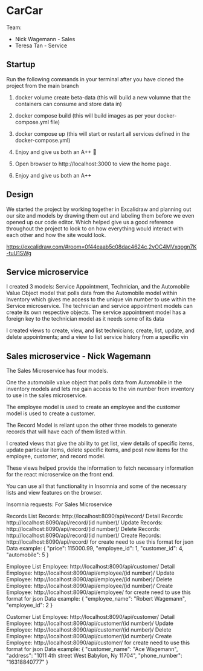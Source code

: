 # CarCar

Team:

* Nick Wagemann - Sales
* Teresa Tan - Service

## Startup
Run the following commands in your terminal after you have cloned the project from the main branch

1) docker volume create beta-data (this will build a new volumne that the containers can consume and store data in)

2) docker compose build (this will build images as per your docker-compose.yml file)

3) docker compose up (this will start or restart all services defined in the docker-compose.yml)

4) Enjoy and give us both an A++ 🙂
4) Open browser to http://localhost:3000 to view the home page.

5) Enjoy and give us both an A++


## Design
We started the project by working together in Excalidraw and planning out our site and models by drawing them out and labeling them before we even opened up our code editor. Which helped give us a good reference throughout the project to look to on how everything would interact with each other and how the site would look.

https://excalidraw.com/#room=0f44eaab5c08dac4624c,2vOC4MVxqogn7K-tuU1SWg

## Service microservice

I created 3 models: Service Appointment, Technician, and the Automobile Value Object model that polls data from the Automobile model within Inventory which gives me access to the unique vin number to use within the Service microservice. The technician and service appointment models can create its own respective objects. The service appointment model has a foreign key to the technician model as it needs some of its data

I created views to create, view, and list technicians; create, list, update, and delete appointments; and a view to list service history from a specific vin



## Sales microservice - Nick Wagemann 

The Sales Microservice has four models.

One the automobile value object that polls data from Automobile in the inventory models and lets me gain access to the vin number from inventory to use in the sales microservice.
 
The employee model is used to create an employee and the customer model is used to create a customer. 

The Record Model is reliant upon the other three models to generate records that will have each of them listed within.

I created views that give the ability to get list, view details of specific items, update particular items, delete specific items, and post new items for the employee, customer, and record model.

These views helped provide the information to fetch necessary information for the react microservice on the front end.

You can use all that functionality in Insomnia and some of the necessary lists and view features on the browser.

Insomnia requests:
For Sales Microservice 

Records
List Records: http://localhost:8090/api/record/
Detail Records: http://localhost:8090/api/record/(id number)/
Update Records: http://localhost:8090/api/record/(id number)/
Delete Records: http://localhost:8090/api/record/(id number)/
Create Records: http://localhost:8090/api/record/
for create need to use this format for json Data
example:
{
	"price": 115000.99,
	"employee_id": 1,
	"customer_id": 4,
	"automobile": 5
}

Employee
List Employee: http://localhost:8090/api/customer/
Detail Employee: http://localhost:8090/api/employee/(id number)/
Update Employee: http://localhost:8090/api/employee/(id number)/
Delete Employee: http://localhost:8090/api/employee/(id number)/
Create Employee: http://localhost:8090/api/employee/
for create need to use this format for json Data
example:
{
	"employee_name": "Robert Wagemann",
	"employee_id": 2
}

Customer 
List Employee: http://localhost:8090/api/customer/
Detail Employee: http://localhost:8090/api/customer/(id number)/
Update Employee: http://localhost:8090/api/customer/(id number)/
Delete Employee: http://localhost:8090/api/customer/(id number)/
Create Employee: http://localhost:8090/api/customer/
for create need to use this format for json Data
example:
{
	"customer_name": "Ace Wagemann",
	"address": "1011 4th street West Babylon, Ny 11704",
	"phone_number": "16318840777"
}



